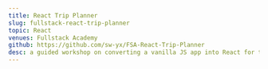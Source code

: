 ```yaml
---
title: React Trip Planner
slug: fullstack-react-trip-planner
topic: React
venues: Fullstack Academy
github: https://github.com/sw-yx/FSA-React-Trip-Planner
desc: a guided workshop on converting a vanilla JS app into React for the first time.
---
```

